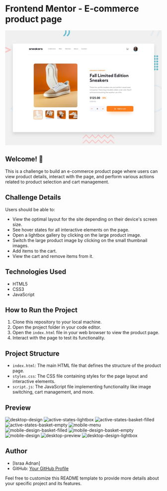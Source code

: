 # Frontend Mentor - E-commerce product page

![Design preview for the E-commerce product page coding challenge](./design/desktop-preview.jpg)

## Welcome! 👋
This is a challenge to build an e-commerce product page where users can view product details, interact with the page, and perform various actions related to product selection and cart management.

## Challenge Details

Users should be able to:

- View the optimal layout for the site depending on their device's screen size.
- See hover states for all interactive elements on the page.
- Open a lightbox gallery by clicking on the large product image.
- Switch the large product image by clicking on the small thumbnail images.
- Add items to the cart.
- View the cart and remove items from it.

## Technologies Used

- HTML5
- CSS3
- JavaScript

## How to Run the Project

1. Clone this repository to your local machine.
2. Open the project folder in your code editor.
3. Open the `index.html` file in your web browser to view the product page.
4. Interact with the page to test its functionality.

## Project Structure

- `index.html`: The main HTML file that defines the structure of the product page.
- `styles.css`: The CSS file containing styles for the page layout and interactive elements.
- `script.js`: The JavaScript file implementing functionality like image switching, cart management, and more.

## Preview
![desktop-design](https://github.com/Israa27/E-commerce-product-page/assets/83101136/45e29804-98fc-46bc-b06a-29e3de671061)
![active-states-lightbox](https://github.com/Israa27/E-commerce-product-page/assets/83101136/85c7e1bb-c656-4eb8-bc40-c7b2f77d2a69)
![active-states-basket-filled](https://github.com/Israa27/E-commerce-product-page/assets/83101136/55a60504-8a47-411f-ad57-5e8146729bfb)
![active-states-basket-empty](https://github.com/Israa27/E-commerce-product-page/assets/83101136/7ecdd569-00d8-47c1-bcc5-e4051be4520b)
![mobile-menu](https://github.com/Israa27/E-commerce-product-page/assets/83101136/e705f22e-1a5a-4f2a-a0a1-492104385835)
![mobile-design-basket-filled](https://github.com/Israa27/E-commerce-product-page/assets/83101136/46d48fac-a873-47e3-bd4e-74be9d7dfa36)
![mobile-design-basket-empty](https://github.com/Israa27/E-commerce-product-page/assets/83101136/c307b423-f0b6-41d6-9dd6-6605b58724b9)
![mobile-design](https://github.com/Israa27/E-commerce-product-page/assets/83101136/c5369d27-8eaa-43e1-a2df-4bceadda7ec0)
![desktop-preview](https://github.com/Israa27/E-commerce-product-page/assets/83101136/2860e016-abfe-4f13-ae4c-5442af85c13e)
![desktop-design-lightbox](https://github.com/Israa27/E-commerce-product-page/assets/83101136/c862a846-fb60-44b8-9f64-38852c063386)



## Author

- [Israa Adnan]
- GitHub: [Your GitHub Profile](https://github.com/Israa_27)


Feel free to customize this README template to provide more details about your specific project and its features.
